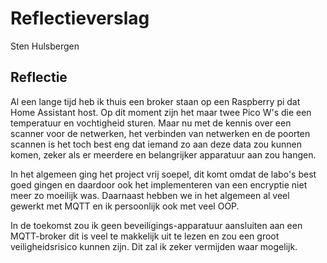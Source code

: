 # Reflectieverslag

Sten Hulsbergen

## Reflectie

Al een lange tijd heb ik thuis een broker staan op een Raspberry pi dat Home Assistant host. Op dit moment zijn het maar twee Pico W's die een temperatuur en vochtigheid sturen. Maar nu met de kennis over een scanner voor de netwerken, het verbinden van netwerken en de poorten scannen is het toch best eng dat iemand zo aan deze data zou kunnen komen, zeker als er meerdere en belangrijker apparatuur aan zou hangen.

In het algemeen ging het project vrij soepel, dit komt omdat de labo's best goed gingen en daardoor ook het implementeren van een encryptie niet meer zo moeilijk was. Daarnaast hebben we in het algemeen al veel gewerkt met MQTT en ik persoonlijk ook met veel OOP.

In de toekomst zou ik geen beveiligings-apparatuur aansluiten aan een MQTT-broker dit is veel te makkelijk uit te lezen en zou een groot veiligheidsrisico kunnen zijn. Dit zal ik zeker vermijden waar mogelijk.
